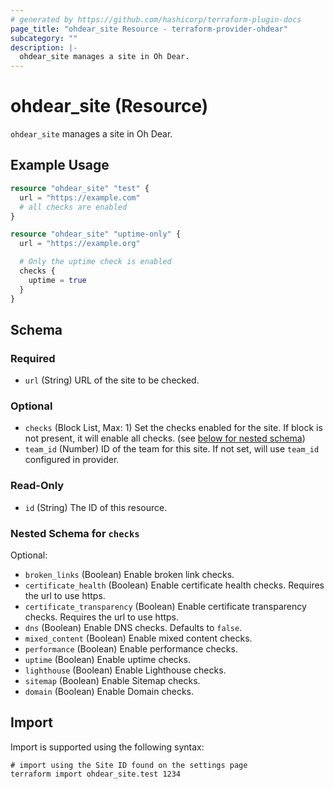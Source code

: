 ```yaml
---
# generated by https://github.com/hashicorp/terraform-plugin-docs
page_title: "ohdear_site Resource - terraform-provider-ohdear"
subcategory: ""
description: |-
  ohdear_site manages a site in Oh Dear.
---
```


# ohdear_site (Resource)

`ohdear_site` manages a site in Oh Dear.

## Example Usage

```terraform
resource "ohdear_site" "test" {
  url = "https://example.com"
  # all checks are enabled
}

resource "ohdear_site" "uptime-only" {
  url = "https://example.org"

  # Only the uptime check is enabled
  checks {
    uptime = true
  }
}
```

<!-- schema generated by tfplugindocs -->
## Schema

### Required

- `url` (String) URL of the site to be checked.

### Optional

- `checks` (Block List, Max: 1) Set the checks enabled for the site. If block is not present, it will enable all checks. (see [below for nested schema](#nestedblock--checks))
- `team_id` (Number) ID of the team for this site. If not set, will use `team_id` configured in provider.

### Read-Only

- `id` (String) The ID of this resource.

<a id="nestedblock--checks"></a>
### Nested Schema for `checks`

Optional:

- `broken_links` (Boolean) Enable broken link checks.
- `certificate_health` (Boolean) Enable certificate health checks. Requires the url to use https.
- `certificate_transparency` (Boolean) Enable certificate transparency checks. Requires the url to use https.
- `dns` (Boolean) Enable DNS checks. Defaults to `false`.
- `mixed_content` (Boolean) Enable mixed content checks.
- `performance` (Boolean) Enable performance checks.
- `uptime` (Boolean) Enable uptime checks.
- `lighthouse` (Boolean) Enable Lighthouse checks.
- `sitemap` (Boolean) Enable Sitemap checks.
- `domain` (Boolean) Enable Domain checks.

## Import

Import is supported using the following syntax:

```shell
# import using the Site ID found on the settings page
terraform import ohdear_site.test 1234
```
